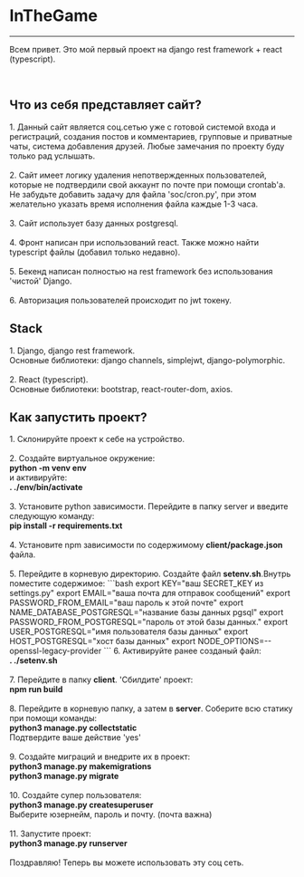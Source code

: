 <h1>InTheGame</h1>
<hr>
<p>
  Всем привет. Это мой первый проект на django rest framework + react (typescript).
</p>
<br>
<h2>Что из себя представляет сайт?</h2>
<p>
  1. Данный сайт является соц.сетью уже с готовой системой входа и регистраций, создания постов и комментариев, групповые и приватные чаты, система добавления друзей. Любые замечания по проекту буду только рад услышать.<br><br>
  2. Сайт имеет логику удаления непотвержденных пользователей, которые не подтвердили свой аккаунт по почте при помощи crontab'a. Не забудьте добавить задачу для файла 'soc/cron.py', при этом желательно указать время исполнения файла каждые 1-3 часа.<br><br>
  3. Сайт использует базу данных postgresql. <br><br>
  4. Фронт написан при использований react. Также можно найти typescript файлы (добавил только недавно).<br><br>
  5. Бекенд написан полностью на rest framework без использования 'чистой' Django.<br><br>
  6. Авторизация пользователей происходит по jwt токену.
</p>
<h2>Stack</h2>
<p>
    1. Django, django rest framework. <br>
    Основные библиотеки: django channels, simplejwt, django-polymorphic.<br><br>
    2. React (typescript). <br>
    Основные библиотеки: bootstrap, react-router-dom, axios.
</p>

<h2>Как запустить проект?</h2>
1. Склонируйте проект к себе на устройство. <br><br>
2. Создайте виртуальное окружение: <br>
<b>python -m venv env</b> <br>
и активируйте: <br>
<b>. ./env/bin/activate</b>
<br><br>
3. Установите python зависимости. Перейдите в папку server и введите следующую команду: <br>
<b>pip install -r requirements.txt</b><br><br>
4. Установите npm зависимости по содержимому <b>client/package.json</b> файла. <br><br>
5. Перейдите в корневую директорию. Создайте файл <b>setenv.sh</b>.Внутрь поместите содержимое: 
    ```bash 
    export KEY="ваш SECRET_KEY из settings.py"
    export EMAIL="ваша почта для отправок сообщений"
    export PASSWORD_FROM_EMAIL="ваш пароль к этой почте"
    export NAME_DATABASE_POSTGRESQL="название базы данных pgsql"
    export PASSWORD_FROM_POSTGRESQL="пароль от этой базы данных."
    export USER_POSTGRESQL="имя пользователя базы данных"
    export HOST_POSTGRESQL="хост базы данных"
    export NODE_OPTIONS=--openssl-legacy-provider
    ```
6. Активируйте ранее созданый файл: <br>
<b>. ./setenv.sh</b><br><br>
7. Перейдите в папку <b>client</b>. 'Сбилдите' проект: <br>
<b>npm run build</b><br><br>
8. Перейдите в корневую папку, а затем в <b>server</b>. Соберите всю статику при помощи команды: <br>
<b>python3 manage.py collectstatic</b><br>
Подтвердите ваше действие 'yes'<br><br>
9. Создайте миграций и внедрите их в проект: <br>
<b>python3 manage.py makemigrations</b><br>
<b>python3 manage.py migrate</b><br><br>
10. Создайте супер пользователя: <br>
<b>python3 manage.py createsuperuser</b><br>
Выберите юзернейм, пароль и почту. (почта важна)<br><br>
11. Запустите проект: <br>
<b>python3 manage.py runserver</b>
<br><br>
Поздравляю! Теперь вы можете использовать эту соц сеть.
